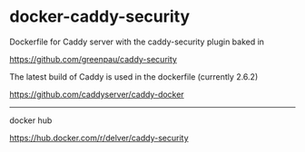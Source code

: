 # docker-caddy-security
Dockerfile for Caddy server with the caddy-security plugin baked in

https://github.com/greenpau/caddy-security

The latest build of Caddy is used in the dockerfile (currently 2.6.2)

https://github.com/caddyserver/caddy-docker

------------------------------------------
docker hub

https://hub.docker.com/r/delver/caddy-security
